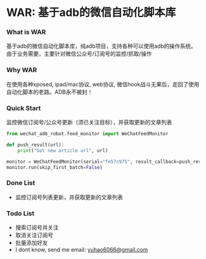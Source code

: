 # WAR: 基于adb的微信自动化脚本库

### What is WAR
基于adb的微信自动化脚本库，纯adb项目，支持各种可以使用adb的操作系统。由于业务需要，主要针对微信公众号/订阅号的监控/抓取/操作

### Why WAR
在使用各种xposed, ipad/mac协议, web协议, 微信hook战斗无果后，走回了使用自动化脚本的老路。ADB永不被封！

### Quick Start
监控微信订阅号/公众号更新（须已关注目标），并获取更新的文章列表
```python
from wechat_adb_robot.feed_monitor import WeChatFeedMonitor

def push_result(url):
    print("Got new article url", url)

monitor = WeChatFeedMonitor(serial="fe57c975", result_callback=push_result)
monitor.run(skip_first_batch=False)
```

### Done List
- 监控订阅号列表更新，并获取更新的文章列表

### Todo List
- 搜索订阅号并关注
- 取消关注订阅号
- 批量添加好友
- I dont know, send me email: yuhao6066@gmail.com
